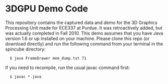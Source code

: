 3DGPU Demo Code
==========

This repository contains the captured data and demo for the 3D Graphics Processing Unit made for ECE337 at Purdue. It was retroactively added, but was actually completed in Fall 2010. This demo assumes that you have Java version 1.6 or up installed on your machine. Please clone this repo (or download directly) and run the following command from your terminal in the spincube directory:

```
  $ java FrameDrawer mem_dump.txt 71
```

If you need to recompile, run the usual javac command first:

```
  $ javac *.java
```
